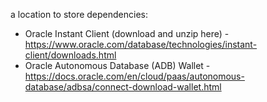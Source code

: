 a location to store dependencies:
- Oracle Instant Client (download and unzip here) - https://www.oracle.com/database/technologies/instant-client/downloads.html
- Oracle Autonomous Database (ADB) Wallet - https://docs.oracle.com/en/cloud/paas/autonomous-database/adbsa/connect-download-wallet.html
